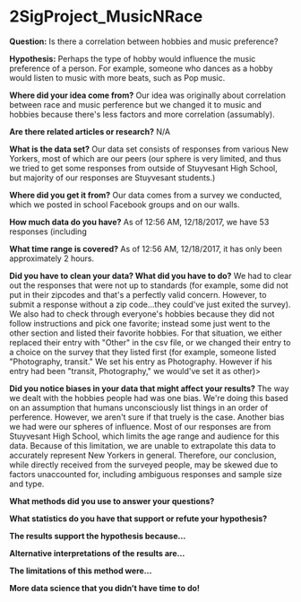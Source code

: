 # 2SigProject_MusicNRace

**Question:**
Is there a correlation between hobbies and music preference?

**Hypothesis:**
Perhaps the type of hobby would influence the music preference of a person. For example, someone who dances as a hobby would listen to music with more beats, such as Pop music. 

**Where did your idea come from?**
Our idea was originally about correlation between race and music perference but we changed it to music and hobbies because there's less factors and more correlation (assumably).

**Are there related articles or research?**
N/A

**What is the data set?**
Our data set consists of responses from various New Yorkers, most of which are our peers (our sphere is very limited, and thus we tried to get some responses from outside of Stuyvesant High School, but majority of our responses are Stuyvesant students.)

**Where did you get it from?**
Our data comes from a survey we conducted, which we posted in school Facebook groups and on our walls. 

**How much data do you have?** 
As of 12:56 AM, 12/18/2017, we have 53 responses (including 

**What time range is covered?**
As of 12:56 AM, 12/18/2017, it has only been approximately 2 hours. 

**Did you have to clean your data? What did you have to do?**
We had to clear out the responses that were not up to standards (for example, some did not put in their zipcodes and that's a perfectly valid concern. However, to submit a response without a zip code...they could've just exited the survey). We also had to check through everyone's hobbies because they did not follow instructions and pick one favorite; instead some just went to the other section and listed their favorite hobbies. For that situation, we either replaced their entry with "Other" in the csv file, or we changed their entry to a choice on the survey that they listed first (for example, someone listed "Photography, transit." We set his entry as Photography. However if his entry had been "transit, Photography," we would've set it as other)>

**Did you notice biases in your data that might affect your results?**
The way we dealt with the hobbies people had was one bias. We're doing this based on an assumption that humans unconsciously list things in an order of perference. However, we aren't sure if that truely is the case. Another bias we had were our spheres of influence. Most of our responses are from Stuyvesant High School, which limits the age range and audience for this data. Because of this limitation, we are unable to extrapolate this data to accurately represent New Yorkers in general. Therefore, our conclusion, while directly received from the surveyed people, may be skewed due to factors unaccounted for, including ambiguous responses and sample size and type.

**What methods did you use to answer your questions?**


**What statistics do you have that support or refute your hypothesis?**


**The results support the hypothesis because…**


**Alternative interpretations of the results are…** 


**The limitations of this method were…**


**More data science that you didn’t have time to do!**


